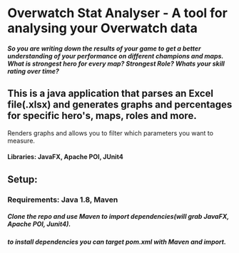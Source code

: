 # Overwatch Stat Analyser - A tool for analysing your Overwatch data

##### So you are writing down the results of your game to get a better understanding of your performance on different champions and maps. What is strongest hero for every map? Strongest Role? Whats your skill rating over time?

## This is a java application that parses an Excel file(.xlsx) and generates graphs and percentages for specific hero's, maps, roles and more.
Renders graphs and allows you to filter which parameters you want to measure.
#### Libraries: JavaFX, Apache POI, JUnit4

## Setup:
### Requirements: Java 1.8, Maven
##### Clone the repo and use Maven to import dependencies(will grab JavaFX, Apache POI, Junit4).
##### to install dependencies you can target pom.xml with Maven and import.

